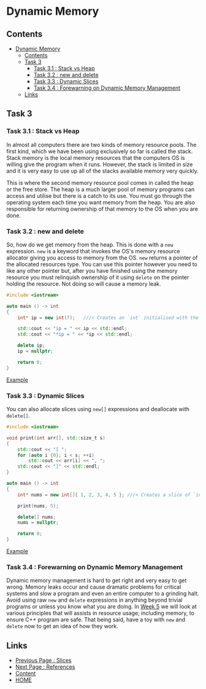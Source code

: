 # Dynamic Memory

## Contents

- [Dynamic Memory](#dynamic-memory)
  - [Contents](#contents)
  - [Task 3](#task-3)
    - [Task 3.1 : Stack vs Heap](#task-31--stack-vs-heap)
    - [Task 3.2 : new and delete](#task-32--new-and-delete)
    - [Task 3.3 : Dynamic Slices](#task-33--dynamic-slices)
    - [Task 3.4 : Forewarning on Dynamic Memory Management](#task-34--forewarning-on-dynamic-memory-management)
  - [Links](#links)

## Task 3

### Task 3.1 : Stack vs Heap

In almost all computers there are two kinds of memory resource pools. The first kind, which we have been using exclusively so far is called the stack. Stack memory is the local memory resources that the computers OS is willing give the program when it runs. However, the stack is limited in size and it is very easy to use up all of the stacks available memory very quickly.

This is where the second memory resource pool comes in called the heap or the free store. The heap is a much larger pool of memory programs can access and utilise but there is a catch to its use. You must go through the operating system each time you want memory from the heap. You are also responsible for returning ownership of that memory to the OS when you are done.

### Task 3.2 : new and delete

So, how do we get memory from the heap. This is done with a `new` expression. `new` is a keyword that invokes the OS's memory resource allocator giving you access to memory from the OS. `new` returns a pointer of the allocated resources type. You can use this pointer however you need to like any other pointer but, after you have finished using the memory resource you must relinquish ownership of it using `delete` on the pointer holding the resource. Not doing so will cause a memory leak.

```cxx
#include <iostream>

auto main () -> int
{
    int* ip = new int(7);   ///< Creates an `int` initialised with the value `7` on the heap

    std::cout << "ip = " << ip << std::endl;
    std::cout << "*ip = " << *ip << std::endl;

    delete ip;
    ip = nullptr;

    return 0;
}
```

[Example](https://www.godbolt.org/z/v13hfhM54)

### Task 3.3 : Dynamic Slices

You can also allocate slices using `new[]` expressions and deallocate with `delete[]`.

```cxx
#include <iostream>

void print(int arr[], std::size_t s)
{
    std::cout << "[ ";
    for (auto i {0}; i < s; ++i)
        std::cout << arr[i] << ", ";
    std::cout << "]" << std::endl;
}

auto main () -> int
{
    int* nums = new int[]{ 1, 2, 3, 4, 5 }; ///< Creates a slice of `int` initialised with brace list

    print(nums, 5);

    delete[] nums;
    nums = nullptr;

    return 0;
}
```

[Example](https://www.godbolt.org/z/fx7136qnv)

### Task 3.4 : Forewarning on Dynamic Memory Management

Dynamic memory management is hard to get right and very easy to get wrong. Memory leaks occur and cause dramatic problems for critical systems and slow a program and even an entire computer to a grinding halt. Avoid using raw `new` and `delete` expressions in anything beyond trivial programs or unless you know what you are doing. In [Week 5](/content/week5/README.md) we will look at various principles that will assists in resource usage; including memory, to ensure C++ program are safe. That being said, have a toy with `new` and `delete` now to get an idea of how they work.

## Links

- [Previous Page : Slices](/content/chapter3/tasks/slices.md)
- [Next Page : References](/content/chapter3/tasks/references.md)
- [Content](/content/README.md)
- [HOME](/README.md)
